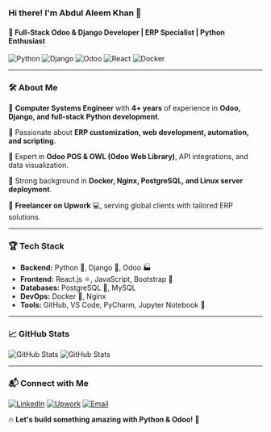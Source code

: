 ### Hi there! I'm Abdul Aleem Khan 👋

#### 🚀 Full-Stack Odoo & Django Developer | ERP Specialist | Python Enthusiast

![Python](https://img.shields.io/badge/Python-Expert-blue?style=flat&logo=python)
![Django](https://img.shields.io/badge/Django-Backend-green?style=flat&logo=django)
![Odoo](https://img.shields.io/badge/Odoo-ERP-purple?style=flat&logo=odoo)
![React](https://img.shields.io/badge/React-Frontend-blue?style=flat&logo=react)
![Docker](https://img.shields.io/badge/Docker-Containerization-blue?style=flat&logo=docker)

---

### 🛠️ About Me
🔹 **Computer Systems Engineer** with **4+ years** of experience in **Odoo, Django, and full-stack Python development**.

🔹 Passionate about **ERP customization, web development, automation, and scripting**.

🔹 Expert in **Odoo POS & OWL (Odoo Web Library)**, API integrations, and data visualization.

🔹 Strong background in **Docker, Nginx, PostgreSQL, and Linux server deployment**.

🔹 **Freelancer on Upwork** 💻, serving global clients with tailored ERP solutions.

---

### 🏆 Tech Stack

- **Backend:** Python 🐍, Django 🚀, Odoo 🏭
- **Frontend:** React.js ⚛️, JavaScript, Bootstrap 🎨
- **Databases:** PostgreSQL 🐘, MySQL
- **DevOps:** Docker 🐳, Nginx
- **Tools:** GitHub, VS Code, PyCharm, Jupyter Notebook 📒

---

### 📈 GitHub Stats
![GitHub Stats](https://github-readme-stats.vercel.app/api?username=aleemcahn&show_icons=true&theme=radical)
![GitHub Stats](https://github-readme-stats.vercel.app/api?username=aleemcaan&show_icons=true&theme=radical)

---

### 📬 Connect with Me
[![LinkedIn](https://img.shields.io/badge/LinkedIn-Connect-blue?style=flat&logo=linkedin)](https://www.linkedin.com/in/aleem-caan/)
[![Upwork](https://img.shields.io/badge/Upwork-Available-green?style=flat&logo=upwork)](https://www.upwork.com/freelancers/~01625d91fec9426abb)
[![Email](https://img.shields.io/badge/Email-Contact-red?style=flat&logo=gmail)](mailto:aleemcaan@gmail.com)

🔥 **Let's build something amazing with Python & Odoo!** 🚀
